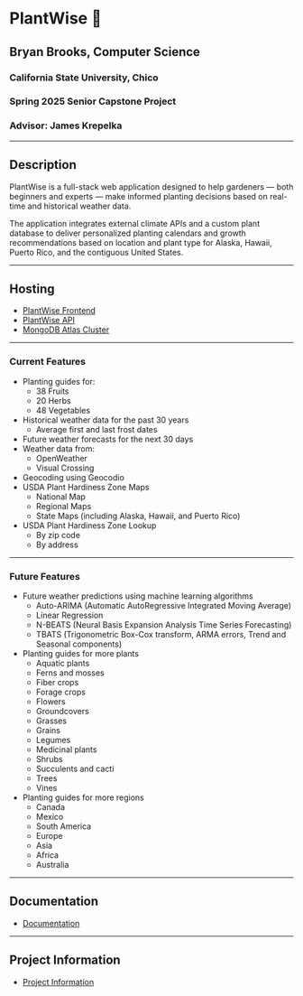 # PlantWise 🌱
## Bryan Brooks, Computer Science
### California State University, Chico
### Spring 2025 Senior Capstone Project
### Advisor: James Krepelka
---

## Description
PlantWise is a full-stack web application designed to help gardeners — both beginners and experts — make informed planting decisions based on real-time and historical weather data.

The application integrates external climate APIs and a custom plant database to deliver personalized planting calendars and growth recommendations based on location and plant type for Alaska, Hawaii, Puerto Rico, and the contiguous United States.

---
## Hosting
- [PlantWise Frontend](https://plantwise.cc)
- [PlantWise API](https://plantwise.cc/api/docs)
- [MongoDB Atlas Cluster](https://www.mongodb.com/products/platform/atlas-database)

---
### Current Features
- Planting guides for:
  - 38 Fruits
  - 20 Herbs
  - 48 Vegetables
- Historical weather data for the past 30 years
  - Average first and last frost dates
- Future weather forecasts for the next 30 days
- Weather data from:
  - OpenWeather
  - Visual Crossing
- Geocoding using Geocodio
- USDA Plant Hardiness Zone Maps
  - National Map
  - Regional Maps
  - State Maps (including Alaska, Hawaii, and Puerto Rico)
- USDA Plant Hardiness Zone Lookup
  - By zip code
  - By address
---
### Future Features
- Future weather predictions using machine learning algorithms
  - Auto-ARIMA (Automatic AutoRegressive Integrated Moving Average)
  - Linear Regression
  - N-BEATS (Neural Basis Expansion Analysis Time Series Forecasting)
  - TBATS (Trigonometric Box-Cox transform, ARMA errors, Trend and Seasonal components)
- Planting guides for more plants
  - Aquatic plants
  - Ferns and mosses
  - Fiber crops
  - Forage crops
  - Flowers
  - Groundcovers
  - Grasses
  - Grains
  - Legumes
  - Medicinal plants
  - Shrubs
  - Succulents and cacti
  - Trees
  - Vines
- Planting guides for more regions
  - Canada
  - Mexico
  - South America
  - Europe
  - Asia
  - Africa
  - Australia
---
## Documentation
- [Documentation](Documentation/README.md)
---
## Project Information
- [Project Information](PlantWise/README.md)